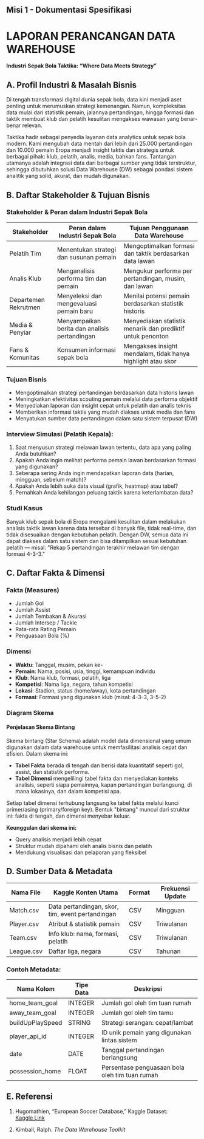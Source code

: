 ## Misi 1 - Dokumentasi Spesifikasi

# LAPORAN PERANCANGAN DATA WAREHOUSE
**Industri Sepak Bola Taktika: “Where Data Meets Strategy”**

## A. Profil Industri & Masalah Bisnis

Di tengah transformasi digital dunia sepak bola, data kini menjadi aset penting untuk merumuskan strategi kemenangan. Namun, kompleksitas data mulai dari statistik pemain, jalannya pertandingan, hingga formasi dan taktik membuat klub dan pelatih kesulitan mengakses wawasan yang benar-benar relevan.

Taktika hadir sebagai penyedia layanan data analytics untuk sepak bola modern. Kami mengubah data mentah dari lebih dari 25.000 pertandingan dan 10.000 pemain Eropa menjadi insight taktis dan strategis untuk berbagai pihak: klub, pelatih, analis, media, bahkan fans. Tantangan utamanya adalah integrasi data dari berbagai sumber yang tidak terstruktur, sehingga dibutuhkan solusi Data Warehouse (DW) sebagai pondasi sistem analitik yang solid, akurat, dan mudah digunakan.

## B. Daftar Stakeholder & Tujuan Bisnis

### Stakeholder & Peran dalam Industri Sepak Bola

| Stakeholder          | Peran dalam Industri Sepak Bola                             | Tujuan Penggunaan Data Warehouse                           |
|----------------------|------------------------------------------------------------|-----------------------------------------------------------|
| Pelatih Tim          | Menentukan strategi dan susunan pemain                      | Mengoptimalkan formasi dan taktik berdasarkan data lawan   |
| Analis Klub          | Menganalisis performa tim dan pemain                        | Mengukur performa per pertandingan, musim, dan lawan       |
| Departemen Rekrutmen | Menyeleksi dan mengevaluasi pemain baru                     | Menilai potensi pemain berdasarkan statistik historis       |
| Media & Penyiar      | Menyampaikan berita dan analisis pertandingan               | Menyediakan statistik menarik dan prediktif untuk penonton |
| Fans & Komunitas     | Konsumen informasi sepak bola                               | Mengakses insight mendalam, tidak hanya highlight atau skor|

### Tujuan Bisnis

- Mengoptimalkan strategi pertandingan berdasarkan data historis lawan
- Meningkatkan efektivitas scouting pemain melalui data performa objektif
- Menyediakan laporan dan insight cepat untuk pelatih dan analis teknis
- Memberikan informasi taktis yang mudah diakses untuk media dan fans
- Menyatukan sumber data pertandingan dalam satu sistem terpusat (DW)

### Interview Simulasi (Pelatih Kepala):

1. Saat menyusun strategi melawan lawan tertentu, data apa yang paling Anda butuhkan?
2. Apakah Anda ingin melihat performa pemain lawan berdasarkan formasi yang digunakan?
3. Seberapa sering Anda ingin mendapatkan laporan data (harian, mingguan, sebelum match)?
4. Apakah Anda lebih suka data visual (grafik, heatmap) atau tabel?
5. Pernahkah Anda kehilangan peluang taktik karena keterlambatan data?

### Studi Kasus

Banyak klub sepak bola di Eropa mengalami kesulitan dalam melakukan analisis taktik lawan karena data tersebar di banyak file, tidak real-time, dan tidak disesuaikan dengan kebutuhan pelatih. Dengan DW, semua data ini dapat diakses dalam satu sistem dan bisa ditampilkan sesuai kebutuhan pelatih — misal: "Rekap 5 pertandingan terakhir melawan tim dengan formasi 4-3-3."

## C. Daftar Fakta & Dimensi

### Fakta (Measures)

- Jumlah Gol
- Jumlah Assist
- Jumlah Tembakan & Akurasi
- Jumlah Intersep / Tackle
- Rata-rata Rating Pemain
- Penguasaan Bola (%)

### Dimensi

- **Waktu**: Tanggal, musim, pekan ke-
- **Pemain**: Nama, posisi, usia, tinggi, kemampuan individu
- **Klub**: Nama klub, formasi, pelatih, liga
- **Kompetisi**: Nama liga, negara, tahun kompetisi
- **Lokasi**: Stadion, status (home/away), kota pertandingan
- **Formasi**: Formasi yang digunakan klub (misal: 4-3-3, 3-5-2)

### Diagram Skema

#### Penjelasan Skema Bintang

Skema bintang (Star Schema) adalah model data dimensional yang umum digunakan dalam data warehouse untuk memfasilitasi analisis cepat dan efisien. Dalam skema ini:

- **Tabel Fakta** berada di tengah dan berisi data kuantitatif seperti gol, assist, dan statistik performa.
- **Tabel Dimensi** mengelilingi tabel fakta dan menyediakan konteks analisis, seperti siapa pemainnya, kapan pertandingan berlangsung, di mana lokasinya, dan dalam kompetisi apa.
  
Setiap tabel dimensi terhubung langsung ke tabel fakta melalui kunci primer/asing (primary/foreign key). Bentuk "bintang" muncul dari struktur ini: fakta di tengah, dan dimensi menyebar keluar.

**Keunggulan dari skema ini:**

- Query analisis menjadi lebih cepat
- Struktur mudah dipahami oleh analis bisnis dan pelatih
- Mendukung visualisasi dan pelaporan yang fleksibel

## D. Sumber Data & Metadata

| Nama File    | Kaggle Konten Utama                             | Format | Frekuensi Update |
|--------------|-------------------------------------------------|--------|------------------|
| Match.csv    | Data pertandingan, skor, tim, event pertandingan | CSV    | Mingguan         |
| Player.csv   | Atribut & statistik pemain                      | CSV    | Triwulanan       |
| Team.csv     | Info klub: nama, formasi, pelatih               | CSV    | Triwulanan       |
| League.csv   | Daftar liga, negara                             | CSV    | Tahunan          |

### Contoh Metadata:

| Nama Kolom        | Tipe Data   | Deskripsi                                                   |
|-------------------|-------------|-------------------------------------------------------------|
| home_team_goal    | INTEGER     | Jumlah gol oleh tim tuan rumah                              |
| away_team_goal    | INTEGER     | Jumlah gol oleh tim tamu                                    |
| buildUpPlaySpeed  | STRING      | Strategi serangan: cepat/lambat                             |
| player_api_id     | INTEGER     | ID unik pemain yang digunakan lintas sistem                 |
| date              | DATE        | Tanggal pertandingan berlangsung                            |
| possession_home   | FLOAT       | Persentase penguasaan bola oleh tim tuan rumah              |

## E. Referensi

1. Hugomathien, “European Soccer Database,” Kaggle Dataset:  
   [Kaggle Link](https://www.kaggle.com/datasets/hugomathien/soccer)
   
2. Kimball, Ralph. *The Data Warehouse Toolkit*
